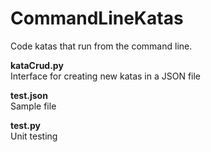 # CommandLineKatas
Code katas that run from the command line.

**kataCrud.py**  
Interface for creating new katas in a JSON file

**test.json**  
Sample file

**test.py**  
Unit testing
